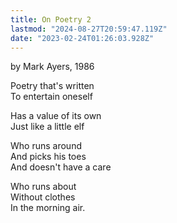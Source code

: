 ```yaml
---
title: On Poetry 2
lastmod: "2024-08-27T20:59:47.119Z"
date: "2023-02-24T01:26:03.928Z"
---
```


by Mark Ayers, 1986

Poetry that's written\
To entertain oneself

Has a value of its own\
Just like a little elf

Who runs around\
And picks his toes\
And doesn't have a care

Who runs about\
Without clothes\
In the morning air.
